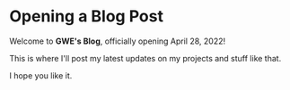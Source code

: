 # Opening a Blog Post

Welcome to **GWE's Blog**, officially opening April 28, 2022!

This is where I'll post my latest updates on my projects and stuff like that.

I hope you like it.
